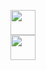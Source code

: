  <img src="https://cdn.jsdelivr.net/gh/devicons/devicon@latest/icons/python/python-original.svg" 
 width="40" height="40"/>  
 <img src="https://cdn.jsdelivr.net/gh/devicons/devicon@latest/icons/javascript/javascript-original.svg"
 width="40" height="40"/>         
